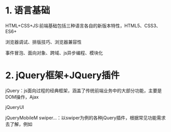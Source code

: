 # 1. 语言基础
HTML+CSS+JS:前端基础包括三种语言各自的新版本特性，HTML5、CSS3、ES6+
 
浏览器调试、排版技巧、浏览器兼容性

事件冒泡、面向对象、跨域、js异步编程、模块化

# 2. jQuery框架+JQuery插件
    
jQuery：js面向过程的经典框架，涵盖了传统前端业务中的大部分功能，主要是DOM操作，Ajax

jQueryUI

jQueryMobileM
swiper...：以swiper为例的各种jQuery插件，根据常见功能需求去了解，例如

